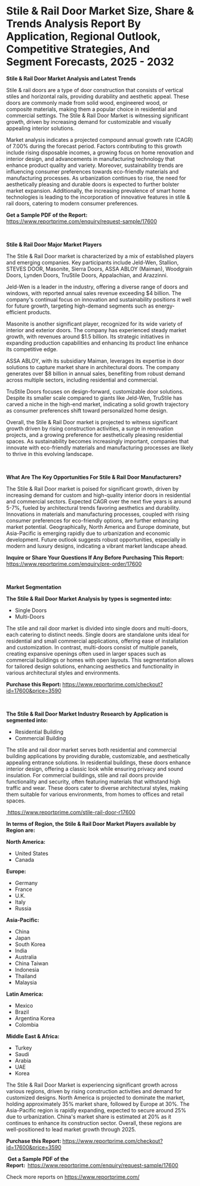 <p><h1>Stile & Rail Door Market Size, Share & Trends Analysis Report By Application, Regional Outlook, Competitive Strategies, And Segment Forecasts, 2025 - 2032</h1></p><p><strong>Stile & Rail Door Market Analysis and Latest Trends</strong></p>
<p><p>Stile & rail doors are a type of door construction that consists of vertical stiles and horizontal rails, providing durability and aesthetic appeal. These doors are commonly made from solid wood, engineered wood, or composite materials, making them a popular choice in residential and commercial settings. The Stile & Rail Door Market is witnessing significant growth, driven by increasing demand for customizable and visually appealing interior solutions.</p><p>Market analysis indicates a projected compound annual growth rate (CAGR) of 7.00% during the forecast period. Factors contributing to this growth include rising disposable incomes, a growing focus on home renovation and interior design, and advancements in manufacturing technology that enhance product quality and variety. Moreover, sustainability trends are influencing consumer preferences towards eco-friendly materials and manufacturing processes. As urbanization continues to rise, the need for aesthetically pleasing and durable doors is expected to further bolster market expansion. Additionally, the increasing prevalence of smart home technologies is leading to the incorporation of innovative features in stile & rail doors, catering to modern consumer preferences.</p></p>
<p><strong>Get a Sample PDF of the Report:&nbsp;</strong> <a href="https://www.reportprime.com/enquiry/request-sample/17600?utm_campaign=3442&utm_medium=2&utm_source=Github&utm_content=ia&utm_term=18032025&utm_id=stile-rail-door">https://www.reportprime.com/enquiry/request-sample/17600</a></p>
<p>&nbsp;</p>
<p><strong>Stile & Rail Door Major Market Players</strong></p>
<p><p>The Stile & Rail Door market is characterized by a mix of established players and emerging companies. Key participants include Jeld-Wen, Stallion, STEVES DOOR, Masonite, Sierra Doors, ASSA ABLOY (Maiman), Woodgrain Doors, Lynden Doors, TruStile Doors, Appalachian, and Arazzinni. </p><p>Jeld-Wen is a leader in the industry, offering a diverse range of doors and windows, with reported annual sales revenue exceeding $4 billion. The company's continual focus on innovation and sustainability positions it well for future growth, targeting high-demand segments such as energy-efficient products.</p><p>Masonite is another significant player, recognized for its wide variety of interior and exterior doors. The company has experienced steady market growth, with revenues around $1.5 billion. Its strategic initiatives in expanding production capabilities and enhancing its product line enhance its competitive edge.</p><p>ASSA ABLOY, with its subsidiary Maiman, leverages its expertise in door solutions to capture market share in architectural doors. The company generates over $8 billion in annual sales, benefiting from robust demand across multiple sectors, including residential and commercial.</p><p>TruStile Doors focuses on design-forward, customizable door solutions. Despite its smaller scale compared to giants like Jeld-Wen, TruStile has carved a niche in the high-end market, indicating a solid growth trajectory as consumer preferences shift toward personalized home design.</p><p>Overall, the Stile & Rail Door market is projected to witness significant growth driven by rising construction activities, a surge in renovation projects, and a growing preference for aesthetically pleasing residential spaces. As sustainability becomes increasingly important, companies that innovate with eco-friendly materials and manufacturing processes are likely to thrive in this evolving landscape.</p></p>
<p>&nbsp;</p>
<p><strong>What Are The Key Opportunities For Stile & Rail Door Manufacturers?</strong></p>
<p><p>The Stile & Rail Door market is poised for significant growth, driven by increasing demand for custom and high-quality interior doors in residential and commercial sectors. Expected CAGR over the next five years is around 5-7%, fueled by architectural trends favoring aesthetics and durability. Innovations in materials and manufacturing processes, coupled with rising consumer preferences for eco-friendly options, are further enhancing market potential. Geographically, North America and Europe dominate, but Asia-Pacific is emerging rapidly due to urbanization and economic development. Future outlook suggests robust opportunities, especially in modern and luxury designs, indicating a vibrant market landscape ahead.</p></p>
<p><strong>Inquire or Share Your Questions If Any Before Purchasing This Report:</strong> <a href="https://www.reportprime.com/enquiry/pre-order/17600?utm_campaign=3442&utm_medium=2&utm_source=Github&utm_content=ia&utm_term=18032025&utm_id=stile-rail-door">https://www.reportprime.com/enquiry/pre-order/17600</a></p>
<p>&nbsp;</p>
<p><strong>Market Segmentation</strong></p>
<p><strong>The Stile & Rail Door Market Analysis by types is segmented into:</strong></p>
<p><ul><li>Single Doors</li><li>Multi-Doors</li></ul></p>
<p><p>The stile and rail door market is divided into single doors and multi-doors, each catering to distinct needs. Single doors are standalone units ideal for residential and small commercial applications, offering ease of installation and customization. In contrast, multi-doors consist of multiple panels, creating expansive openings often used in larger spaces such as commercial buildings or homes with open layouts. This segmentation allows for tailored design solutions, enhancing aesthetics and functionality in various architectural styles and environments.</p></p>
<p><strong>Purchase this Report:&nbsp;</strong><a href="https://www.reportprime.com/checkout?id=17600&price=3590&utm_campaign=3442&utm_medium=2&utm_source=Github&utm_content=ia&utm_term=18032025&utm_id=stile-rail-door">https://www.reportprime.com/checkout?id=17600&price=3590</a></p>
<p>&nbsp;</p>
<p><strong>The Stile & Rail Door Market Industry Research by Application is segmented into:</strong></p>
<p><ul><li>Residential Building</li><li>Commercial Building</li></ul></p>
<p><p>The stile and rail door market serves both residential and commercial building applications by providing durable, customizable, and aesthetically appealing entrance solutions. In residential buildings, these doors enhance interior design, offering a classic look while ensuring privacy and sound insulation. For commercial buildings, stile and rail doors provide functionality and security, often featuring materials that withstand high traffic and wear. These doors cater to diverse architectural styles, making them suitable for various environments, from homes to offices and retail spaces.</p></p>
<p><a href="https://www.reportprime.com/stile-rail-door-r17600?utm_campaign=3442&utm_medium=2&utm_source=Github&utm_content=ia&utm_term=18032025&utm_id=stile-rail-door">&nbsp;https://www.reportprime.com/stile-rail-door-r17600</a></p>
<p><strong>In terms of Region, the Stile & Rail Door Market Players available by Region are:</strong></p>
<p>
    <p> <strong> North America: </strong>
        <ul>
            <li>United States</li>
            <li>Canada</li>
        </ul>
        </p> 
    <p> <strong> Europe: </strong>
        <ul>
            <li>Germany</li>
            <li>France</li>
            <li>U.K.</li>
            <li>Italy</li>
            <li>Russia</li>
        </ul>
        </p> 
    <p> <strong> Asia-Pacific: </strong>
        <ul>
            <li>China</li>
            <li>Japan</li>
            <li>South Korea</li>
            <li>India</li>
            <li>Australia</li>
            <li>China Taiwan</li>
            <li>Indonesia</li>
            <li>Thailand</li>
            <li>Malaysia</li>
        </ul>
        </p> 
    <p> <strong> Latin America: </strong>
        <ul>
            <li>Mexico</li>
            <li>Brazil</li>
            <li>Argentina Korea</li>
            <li>Colombia</li>
        </ul>
        </p> 
    <p> <strong> Middle East & Africa: </strong>
        <ul>
            <li>Turkey</li>
            <li>Saudi</li>
            <li>Arabia</li>
            <li>UAE</li>
            <li>Korea</li>
        </ul>
    </p>
    </p>
<p><p>The Stile & Rail Door Market is experiencing significant growth across various regions, driven by rising construction activities and demand for customized designs. North America is projected to dominate the market, holding approximately 35% market share, followed by Europe at 30%. The Asia-Pacific region is rapidly expanding, expected to secure around 25% due to urbanization. China's market share is estimated at 20% as it continues to enhance its construction sector. Overall, these regions are well-positioned to lead market growth through 2025.</p></p>
<p><strong>Purchase this Report: </strong><a href="https://www.reportprime.com/checkout?id=17600&price=3590&utm_campaign=3442&utm_medium=2&utm_source=Github&utm_content=ia&utm_term=18032025&utm_id=stile-rail-door">https://www.reportprime.com/checkout?id=17600&price=3590</a></p>
<p>&nbsp;<strong>Get a Sample PDF of the Report:&nbsp;&nbsp;</strong><a href="https://www.reportprime.com/enquiry/request-sample/17600?utm_campaign=3442&utm_medium=2&utm_source=Github&utm_content=ia&utm_term=18032025&utm_id=stile-rail-door">https://www.reportprime.com/enquiry/request-sample/17600</a></p>
<p><strong></strong></p>
<p>Check more reports on <a href="https://www.reportprime.com/?utm_campaign=3442&utm_medium=2&utm_source=Github&utm_content=ia&utm_term=18032025&utm_id=stile-rail-door">https://www.reportprime.com/</a></p>